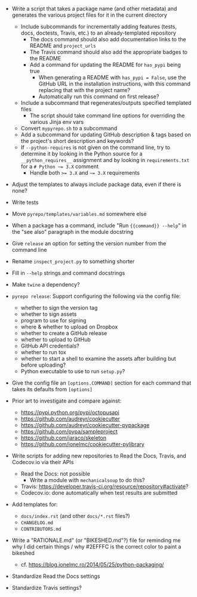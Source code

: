 - Write a script that takes a package name (and other metadata) and generates
  the various project files for it in the current directory
    - Include subcommands for incrementally adding features (tests, docs,
      doctests, Travis, etc.) to an already-templated repository
        - The docs command should also add documentation links to the README
          and `project_urls`
        - The Travis command should also add the appropriate badges to the
          README
        - Add a command for updating the README for `has_pypi` being true
            - When generating a README with `has_pypi = False`, use the GitHub
              URL in the installation instructions, with this command replacing
              that with the project name?
            - Automatically run this command on first release?
    - Include a subcommand that regenerates/outputs specified templated files
        - The script should take command line options for overriding the
          various Jinja env vars
    - Convert `mypyrepo.sh` to a subcommand
    - Add a subcommand for updating GitHub description & tags based on the
      project's short description and keywords?
    - If `--python-requires` is not given on the command line, try to determine
      it by looking in the Python source for a `__python_requires__` assignment
      and by looking in `requirements.txt` for a `# Python ~= 3.X` comment
        - Handle both `>= 3.X` and `~= 3.X` requirements
- Adjust the templates to always include package data, even if there is none?
- Write tests
- Move `pyrepo/templates/variables.md` somewhere else
- When a package has a command, include "Run ``{{command}} --help``" in the
  "see also" paragraph in the module docstring
- Give `release` an option for setting the version number from the command line
- Rename `inspect_project.py` to something shorter
- Fill in `--help` strings and command docstrings
- Make `twine` a dependency?
- `pyrepo release`: Support configuring the following via the config file:
    - whether to sign the version tag
    - whether to sign assets
    - program to use for signing
    - where & whether to upload on Dropbox
    - whether to create a GitHub release
    - whether to upload to GitHub
    - GitHub API credentials?
    - whether to run tox
    - whether to start a shell to examine the assets after building but before
      uploading?
    - Python executable to use to run `setup.py`?
- Give the config file an `[options.COMMAND]` section for each command that
  takes its defaults from `[options]`

- Prior art to investigate and compare against:
    - https://pypi.python.org/pypi/octopusapi
    - https://github.com/audreyr/cookiecutter
    - https://github.com/audreyr/cookiecutter-pypackage
    - https://github.com/pypa/sampleproject
    - https://github.com/jaraco/skeleton
    - https://github.com/ionelmc/cookiecutter-pylibrary

- Write scripts for adding new repositories to Read the Docs, Travis, and
  Codecov.io via their APIs
    - Read the Docs: not possible
        - Write a module with `mechanicalsoup` to do this?
    - Travis: <https://developer.travis-ci.org/resource/repository#activate>?
    - Codecov.io: done automatically when test results are submitted
- Add templates for:
    - `docs/index.rst` (and other `docs/*.rst` files?)
    - `CHANGELOG.md`
    - `CONTRIBUTORS.md`

- Write a "RATIONALE.md" (or "BIKESHED.md"?) file for reminding me why I did
  certain things / why #2EFFFC is the correct color to paint a bikeshed
    - cf. <https://blog.ionelmc.ro/2014/05/25/python-packaging/>
- Standardize Read the Docs settings
- Standardize Travis settings?
